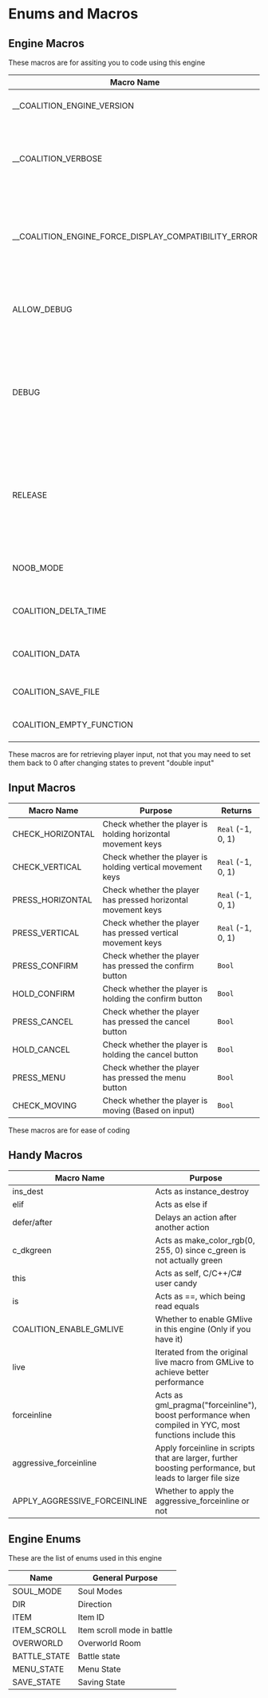 # Enums and Macros
## Engine Macros
These macros are for assiting you to code using this engine

| Macro Name | Purpose |
| ----------- | ----------- |
| \_\_COALITION_ENGINE_VERSION | The current version of the engine |
| \_\_COALITION_VERBOSE | Show extended debug information in the coutput window |
| \_\_COALITION_ENGINE_FORCE_DISPLAY_COMPATIBILITY_ERROR | Whether or not an error message will be displayed if you are not in the correct GM version |
| ALLOW_DEBUG | Whether or not the player can access the debug console |
| DEBUG | Whether or not the currrent build is a debug build or not (Disabling will lead to performance boost) |
| RELEASE | Whether or not the currrent build is a release build or not (This is automatically set to !DEBUG) |
| NOOB_MODE | Whether or not the quick functions will be compiled |
| COALITION_DELTA_TIME | Whether to enable delta time lerping in this engine |
| COALITION_DATA | The global struct of data stored in the engine |
| COALITION_SAVE_FILE | The global save file of the engine |
| COALITION_EMPTY_FUNCTION | A predefined empty function |

These macros are for retrieving player input, not that you may need to set them back to 0 after changing states to prevent "double input"
## Input Macros

| Macro Name | Purpose | Returns |
| ----------- | ----------- | ----------- |
| CHECK_HORIZONTAL | Check whether the player is holding horizontal movement keys | `Real` (-1, 0, 1) |
| CHECK_VERTICAL | Check whether the player is holding vertical movement keys | `Real` (-1, 0, 1) |
| PRESS_HORIZONTAL | Check whether the player has pressed horizontal movement keys | `Real` (-1, 0, 1) |
| PRESS_VERTICAL | Check whether the player has pressed vertical movement keys | `Real` (-1, 0, 1) |
| PRESS_CONFIRM | Check whether the player has pressed the confirm button | `Bool` |
| HOLD_CONFIRM | Check whether the player is holding the confirm button | `Bool` |
| PRESS_CANCEL | Check whether the player has pressed the cancel button | `Bool` |
| HOLD_CANCEL | Check whether the player is holding the cancel button | `Bool` |
| PRESS_MENU | Check whether the player has pressed the menu button | `Bool` |
| CHECK_MOVING | Check whether the player is moving (Based on input) | `Bool` |

These macros are for ease of coding
## Handy Macros

| Macro Name | Purpose |
| ----------- | ----------- |
| ins_dest | Acts as instance_destroy |
| elif | Acts as else if |
| defer/after | Delays an action after another action |
| c_dkgreen | Acts as make_color_rgb(0, 255, 0) since c_green is not actually green |
| this | Acts as self, C/C++/C# user candy |
| is | Acts as ==, which being read equals |
| COALITION_ENABLE_GMLIVE | Whether to enable GMlive in this engine (Only if you have it) |
| live | Iterated from the original live macro from GMLive to achieve better performance |
| forceinline | Acts as gml_pragma("forceinline"), boost performance when compiled in YYC, most functions include this |
| aggressive_forceinline | Apply forceinline in scripts that are larger, further boosting performance, but leads to larger file size |
| APPLY_AGGRESSIVE_FORCEINLINE | Whether to apply the aggressive_forceinline or not |

## Engine Enums
These are the list of enums used in this engine

| Name | General Purpose |
| -------- | ------ |
| SOUL_MODE | Soul Modes |
| DIR | Direction |
| ITEM | Item ID |
| ITEM_SCROLL | Item scroll mode in battle |
| OVERWORLD | Overworld Room |
| BATTLE_STATE | Battle state |
| MENU_STATE | Menu State |
| SAVE_STATE | Saving State |
